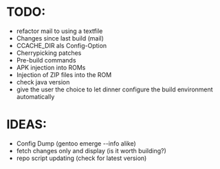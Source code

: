 TODO:
=====
 - refactor mail to using a textfile
 - Changes since last build (mail)
 - CCACHE_DIR als Config-Option
 - Cherrypicking patches
 - Pre-build commands
 - APK injection into ROMs
 - Injection of ZIP files into the ROM
 - check java version
 - give the user the choice to let dinner configure the build environment automatically

IDEAS:
======
 - Config Dump (gentoo emerge --info alike)
 - fetch changes only and display (is it worth building?)
 - repo script updating (check for latest version)
